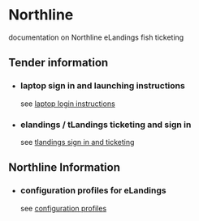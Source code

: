 # Northline
documentation on Northline eLandings fish ticketing

## Tender information

* ### laptop sign in and launching instructions
    see [laptop login instructions](https://github.com/purpleponker/Northline_eLandings/blob/main/data/instrs/instructions.md)

* ### elandings / tLandings ticketing and sign in
    see [tlandings sign in and ticketing](https://github.com/purpleponker/Northline_eLandings/blob/main/data/instrs/tLandings.md)

## Northline Information

* ### configuration profiles for eLandings 
    see [configuration profiles](https://github.com/purpleponker/Northline_eLandings/blob/main/data/instrs/conf.md)
